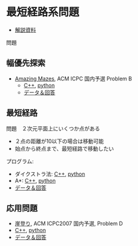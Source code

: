 # 最短経路系問題

* [解説資料](https://www.nc.ii.konan-u.ac.jp/projects/JOIregio/slides/regioAlgo3.pdf)

問題

## 幅優先探索

* [Amazing Mazes](https://judge.u-aizu.ac.jp/onlinejudge/description.jsp?id=1166&lang=jp), ACM ICPC 国内予選 Problem B
  * [C++](./maze.cpp), [python](./maze.py)
  * [データ＆回答](./mazeData/)
## 最短経路

問題　２次元平面上にいくつか点がある
* ２点の距離が10以下の場合は移動可能
* 始点から終点まで、最短経路で移動したい 

プログラム: 
* ダイクストラ法: [C++](./hopDijkstra.cpp), [python](./hopDijkstra.py)
* A*: [C++](./hopAstar.cpp), [python](./hopAstar.py)
* [データ＆回答](./hopData/)

## 応用問題

* [崖登り](https://judge.u-aizu.ac.jp/onlinejudge/description.jsp?id=1150&lang=jp), ACM ICPC2007 国内予選, Problem D
* [C++](./cliff.cpp), [python](./cliff.py)
* [データ＆回答](./cliffData/)

